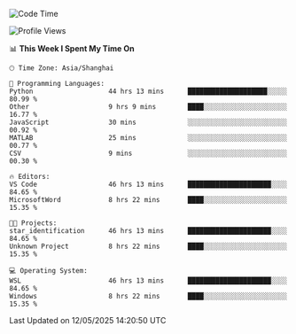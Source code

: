 <!--START_SECTION:waka-->
![Code Time](http://img.shields.io/badge/Code%20Time-2%2C825%20hrs%206%20mins-blue)

![Profile Views](http://img.shields.io/badge/Profile%20Views-0-blue)

📊 **This Week I Spent My Time On** 

```text
🕑︎ Time Zone: Asia/Shanghai

💬 Programming Languages: 
Python                   44 hrs 13 mins      ████████████████████░░░░░   80.99 % 
Other                    9 hrs 9 mins        ████░░░░░░░░░░░░░░░░░░░░░   16.77 % 
JavaScript               30 mins             ░░░░░░░░░░░░░░░░░░░░░░░░░   00.92 % 
MATLAB                   25 mins             ░░░░░░░░░░░░░░░░░░░░░░░░░   00.77 % 
CSV                      9 mins              ░░░░░░░░░░░░░░░░░░░░░░░░░   00.30 % 

🔥 Editors: 
VS Code                  46 hrs 13 mins      █████████████████████░░░░   84.65 % 
MicrosoftWord            8 hrs 22 mins       ████░░░░░░░░░░░░░░░░░░░░░   15.35 % 

🐱‍💻 Projects: 
star_identification      46 hrs 13 mins      █████████████████████░░░░   84.65 % 
Unknown Project          8 hrs 22 mins       ████░░░░░░░░░░░░░░░░░░░░░   15.35 % 

💻 Operating System: 
WSL                      46 hrs 13 mins      █████████████████████░░░░   84.65 % 
Windows                  8 hrs 22 mins       ████░░░░░░░░░░░░░░░░░░░░░   15.35 % 
```


 Last Updated on 12/05/2025 14:20:50 UTC
<!--END_SECTION:waka-->